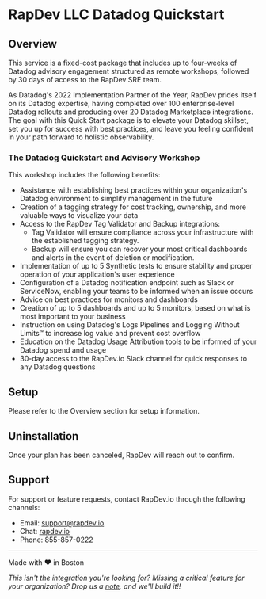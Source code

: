 # RapDev LLC Datadog Quickstart

## Overview
This service is a fixed-cost package that includes up to four-weeks of Datadog advisory engagement structured as remote workshops, followed by 30 days of access to the RapDev SRE team. 

As Datadog's 2022 Implementation Partner of the Year, RapDev prides itself on its Datadog expertise, having completed over 100 enterprise-level Datadog rollouts and producing over 20 Datadog Marketplace integrations. The goal with this Quick Start package is to elevate your Datadog skillset, set you up for success with best practices, and leave you feeling confident in your path forward to holistic observability.

### The Datadog Quickstart and Advisory Workshop 

This workshop includes the following benefits:
- Assistance with establishing best practices within your organization's Datadog environment to simplify management in the future
- Creation of a tagging strategy for cost tracking, ownership, and more valuable ways to visualize your data
- Access to the RapDev Tag Validator and Backup integrations:
  - Tag Validator will ensure compliance across your infrastructure with the established tagging strategy.
  - Backup will ensure you can recover your most critical dashboards and alerts in the event of deletion or modification.
- Implementation of up to 5 Synthetic tests to ensure stability and proper operation of your application's user experience
- Configuration of a Datadog notification endpoint such as Slack or ServiceNow, enabling your teams to be informed when an issue occurs
- Advice on best practices for monitors and dashboards
- Creation of up to 5 dashboards and up to 5 monitors, based on what is most important to your business
- Instruction on using Datadog's Logs Pipelines and Logging Without Limits™ to increase log value and prevent cost overflow
- Education on the Datadog Usage Attribution tools to be informed of your Datadog spend and usage
- 30-day access to the RapDev.io Slack channel for quick responses to any Datadog questions

## Setup

Please refer to the Overview section for setup information. 

## Uninstallation

Once your plan has been canceled, RapDev will reach out to confirm. 

## Support
For support or feature requests, contact RapDev.io through the following channels:

- Email: support@rapdev.io
- Chat: [rapdev.io](https://www.rapdev.io/#Get-in-touch)
- Phone: 855-857-0222

---
Made with ❤️ in Boston

*This isn't the integration you're looking for? Missing a critical feature for your organization? Drop us a [note](mailto:support@rapdev.io), and we'll build it!!*
